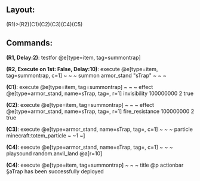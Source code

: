 ## Layout:

(R1)>(R2)(C1)(C2)(C3)(C4)(C5)

## Commands:

**(R1, Delay:2)**: testfor @e[type=item, tag=summontrap]

**(R2, Execute on 1st: False, Delay:10)**: execute @e[type=item, tag=summontrap, c=1] ~ ~ ~ summon armor_stand "sTrap" ~ ~ ~

**(C1)**: execute @e[type=item, tag=summontrap] ~ ~ ~ effect @e[type=armor_stand, name=sTrap, tag=, r=1] invisibility 100000000 2 true

**(C2)**: execute @e[type=item, tag=summontrap] ~ ~ ~ effect @e[type=armor_stand, name=sTrap, tag=, r=1] fire_resistance 100000000 2 true

**(C3)**: execute @e[type=armor_stand, name=sTrap, tag=, c=1] ~ ~ ~ particle minecraft:totem_particle ~ ~1 ~]

**(C4)**: execute @e[type=armor_stand, name=sTrap, tag=, c=1] ~ ~ ~ playsound random.anvil_land @a[r=10]

**(C4)**: execute @e[type=item, tag=summontrap] ~ ~ ~ title @p actionbar §aTrap has been successfully deployed


